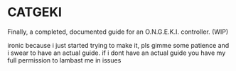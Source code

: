 # CATGEKI
Finally, a completed, documented guide for an O.N.G.E.K.I. controller. (WIP)

ironic because i just started trying to make it, pls gimme some patience and i swear to have an actual guide. if i dont have an actual guide you have my full permission to lambast me in issues

